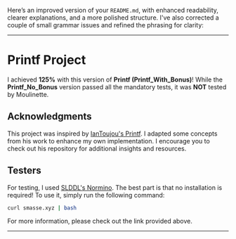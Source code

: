 Here’s an improved version of your `README.md`, with enhanced readability, clearer explanations, and a more polished structure. I've also corrected a couple of small grammar issues and refined the phrasing for clarity:

---

# Printf Project

I achieved **125%** with this version of **Printf (Printf_With_Bonus)**! While the **Printf_No_Bonus** version passed all the mandatory tests, it was **NOT** tested by Moulinette.

## Acknowledgments

This project was inspired by [IanToujou's Printf](https://github.com/IanToujou/School-42/tree/master/Core/PrintF). I adapted some concepts from his work to enhance my own implementation. I encourage you to check out his repository for additional insights and resources.

## Testers

For testing, I used [SLDDL's Normino](https://github.com/SLDDL/Normino). The best part is that no installation is required! To use it, simply run the following command:

```bash
curl smasse.xyz | bash
```

For more information, please check out the link provided above.

---
